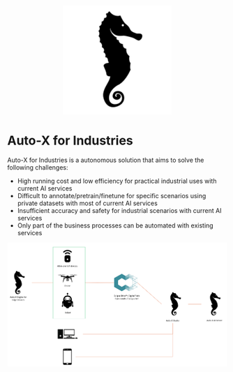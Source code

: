 <div align="center">
  <img src="imgs/logo.png" height="250">
</div>

# Auto-X for Industries

Auto-X for Industries is a autonomous solution that aims to solve the following challenges:

- High running cost and low efficiency for practical industrial uses with current AI services
- Difficult to annotate/pretrain/finetune for specific scenarios using private datasets with most of current AI services
- Insufficient accuracy and safety for industrial scenarios with current AI services
- Only part of the business processes can be automated with existing services

<div  align="center">
  <img src="imgs/framework.png" width="800"/>
</div>